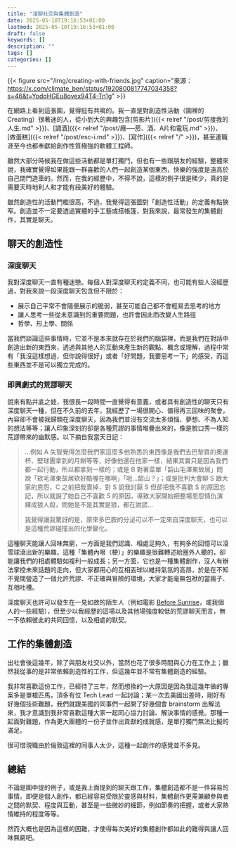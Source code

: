 ```yaml
---
title: "淺聊社交與集體創造"
date: 2025-05-10T19:16:53+01:00
lastmod: 2025-05-10T19:16:53+01:00
draft: false
keywords: []
description: ""
tags: []
categories: []
---
```


{{< figure src="/img/creating-with-friends.jpg" caption="來源：https://x.com/climate_ben/status/1920800817747034358?s=46&t=YodqHGEu8ovex94T4-Tn1g" >}}

在網路上看到這張圖，覺得挺有共鳴的。我一直是對創造性活動（圖裡的 Creating）很著迷的人，從小到大的興趣包含[剪影片]({{< relref "/post/剪接我的人生.md" >}})、[調酒]({{< relref "/post/癮──菸、酒、A片和電玩.md" >}})、[做蛋糕]({{< relref "/post/esc-i.md" >}})、[寫作]({{< relref "/" >}})，甚至連職涯至今也都奉獻給創作性質極強的軟體工程師。

雖然大部分時候我在做這些活動都是單打獨鬥，但也有一些跟朋友的經驗，整體來說，我確實覺得如果能跟一群喜歡的人們一起創造某個東西，快樂的強度是遠高於自己閉門造車的。然而，在我的經歷中，不得不說，這樣的例子很是稀少，真的是需要天時地利人和才能有段美好的體驗。

雖然創造性的活動門檻很高，不過，我覺得這張圖對「創造性活動」的定義有點狹窄。創造並不一定要透過實體的手工藝或搭帳篷，對我來說，最常發生的集體創作，其實是聊天。

## 聊天的創造性
### 深度聊天
我對深度聊天一直有種迷戀。每個人對深度聊天的定義不同，也可能有些人沒經歷過，對我來說一段深度聊天包含但不限於：

- 展示自己平常不會隨便展示的脆弱，甚至可能自己都不會輕易去思考的地方
- 讓人思考一些從未意識到的重要問題，也許會因此而改變人生路徑
- 哲學、形上學、關係

當我們談論這些事情時，它並不是本來就存在於我們的腦袋裡，而是我們在對話中創造出新的東西來，透過與其他人的互動來產生新的觀點、概念或理解，過程中常有「我沒這樣想過，但你說得很好」或者「好問題，我要思考一下」的感受，而這些東西並不是可以獨立完成的。

### 即興劇式的荒謬聊天

說來有點井底之蛙，我很長一段時間一直覺得有意義，或者具有創造性的聊天只有深度聊天一種，但在不久前的去年，我經歷了一場很開心、值得再三回味的聚會，內容卻不會被我歸類在深度聊天，因為我們並沒有交流太多煩惱、夢想、不為人知的想法等等；讓人印象深刻的卻是各種荒謬的事情堆疊出來的，像是脫口秀一樣的荒謬帶來的幽默感。以下摘自我當天日記：

> …例如 A 失智覺得怎麼我們家這麼多他熟悉的東西像是我們去巴黎買的奧運杯、壁球團拿到的月餅等等，好像他還在他家一樣，結果其實只是因為我們都一起行動，所以都拿到一樣的；或是 B 對著菜單「韶山毛澤東故居」問說「欸毛澤東故居欸好酷喔在哪啊」「呃…韶山？」；或是批判大會聊 S 跟大家的恩怨，C 之前把我賣掉，對 S 說我討厭 S 但卻把我不喜歡 S 的原因忘記，所以就說了她自己不喜歡 S 的原因，導致大家開始把整場恩怨情仇演繹成狼人殺，問她是不是其實是狼，都在說謊...
>
> 我覺得讓我驚訝的是，原來多巴胺的分泌可以不一定來自深度聊天，也可以是這種荒謬碰撞出的化學變化。

這種聊天能讓人回味無窮，一方面是我們認識、相處足夠久，有夠多的回憶可以滾雪球滾出新的樂趣，這種「集體內哏（梗）」的樂趣是很難轉述給圈外人聽的，卻能讓我們的相處體驗如複利一般成長；另一方面，它也是一種集體創作，沒人有辦法掌控未來話題的走向，但大家都用心的互相丟球以維持氣氛的高昂，於是在不知不覺間營造了一個允許荒謬、不正確與冒險的環境，大家才能毫無包袱的當瘋子、互相吐槽。

深度聊天也許可以發生在一見如故的陌生人（例如電影 [Before Sunrise](https://zh.wikipedia.org/zh-tw/%E6%83%85%E7%95%99%E5%8D%8A%E5%A4%A9)，或我個人的一些經驗），但至少以我經歷的這場以及其他場強度較低的荒謬聊天而言，無一不依賴彼此的共同回憶，以及相處的默契。

## 工作的集體創造

出社會後這幾年，除了與朋友社交以外，當然也花了很多時間與心力在工作上；雖然我從事的是非常依賴創造性的工作，但這幾年並不常有集體創造的經驗。

我非常喜歡這份工作，已經待了三年，然而想換的一大原因是因為我這幾年做的專案多是單槍匹馬，頂多有位 Tech Lead 一起討論；某一次去美國出差時，剛好有好幾個技術難題，我們就跟美國的同事們一起開了好幾個會 brainstorm 出解法來，我才意識到我非常喜歡這種大家一起同心協力討論、解決事情的感覺。那種一起面對難題，作為更大團體的一份子並作出貢獻的成就感，是單打獨鬥無法比擬的滿足。

很可惜現職由於倫敦這裡的同事人太少，這種一起創作的感覺並不多見。

## 總結

不論是圖中提的例子，或是我上面提到的聊天跟工作，集體創造都不是一件容易的事情。即便是個人創作，都已經容易受限於靈感與材料，集體創作更需兼顧參與者之間的默契、程度與互動，甚至是一些微妙的細節，例如節奏的把握，或者大家熱情維持的程度等等。

然而大概也是因為這樣的困難，才使得每次美好的集體創作都如此的難得與讓人回味無窮吧。
